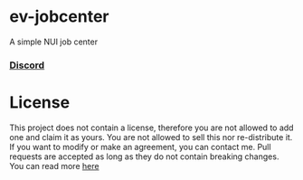 # ev-jobcenter
A simple NUI job center

### [Discord](https://discord.com/invite/u4zk4tVTkG)

# License
This project does not contain a license, therefore you are not allowed to add one and claim it as yours. You are not allowed to sell this nor re-distribute it. If you want to modify or make an agreement, you can contact me. Pull requests are accepted as long as they do not contain breaking changes. You can read more [here](https://opensource.stackexchange.com/questions/1720/what-can-i-assume-if-a-publicly-published-project-has-no-license) 
